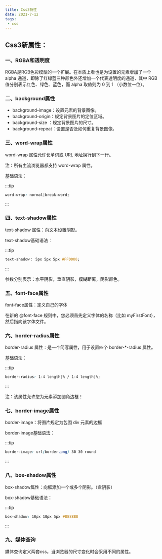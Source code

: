 ```yaml
---
title: Css3特性
date: 2021-7-12
tags:
 - css
---
```


## Css3新属性：

### 一、RGBA和透明度

RGBA是RGB色彩模型的一个扩展。在本质上看也是为设置的元素增加了一个 alpha 通道，即除了红绿蓝三种颜色外还增加一个代表透明度的通道，其中 RGB 值分别表示红色、绿色、蓝色，而 alpha 取值则为 0 到 1 （小数位一位）。

### 二、background属性

- background-image：设置元素的背景图像。
- background-origin：规定背景图片的定位区域。
- background-size ：规定背景图片的尺寸。
- background-repeat：设置是否及如何重复背景图像。

### 三、word-wrap属性

word-wrap 属性允许长单词或 URL 地址换行到下一行。

注：所有主流浏览器都支持 word-wrap 属性。

基础语法：

:::tip

```css
word-wrap: normal|break-word;
```

:::

### 四、text-shadow属性

text-shadow 属性：向文本设置阴影。

text-shadow基础语法：

:::tip

```css
text-shadow： 5px 5px 5px #FF0000;
```

:::

参数分别表示：水平阴影，垂直阴影，模糊距离，阴影颜色。

### 五、font-face属性

font-face属性：定义自己的字体

在新的 @font-face 规则中，您必须首先定义字体的名称（比如 myFirstFont），然后指向该字体文件。

### 六、border-radius属性

border-radius 属性：是一个简写属性，用于设置四个 border-*-radius 属性。

基础语法：

:::tip

```css
border-radius: 1-4 length|% / 1-4 length|%;
```

:::

注：该属性允许您为元素添加圆角边框！

### 七、border-image属性

border-image：将图片规定为包围 div 元素的边框

border-image基础语法：

:::tip

```css
border-image: url(border.png) 30 30 round
```

:::

### 八、box-shadow属性

box-shadow属性：向框添加一个或多个阴影。（盒阴影）

box-shadow基础语法：

:::tip

```css
box-shadow: 10px 10px 5px #888888
```

:::

### 九、媒体查询

媒体查询定义两套css，当浏览器的尺寸变化时会采用不同的属性。
